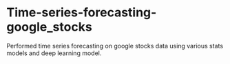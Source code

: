 # Time-series-forecasting-google_stocks
Performed time series forecasting on google stocks data using various stats models and deep learning model.
